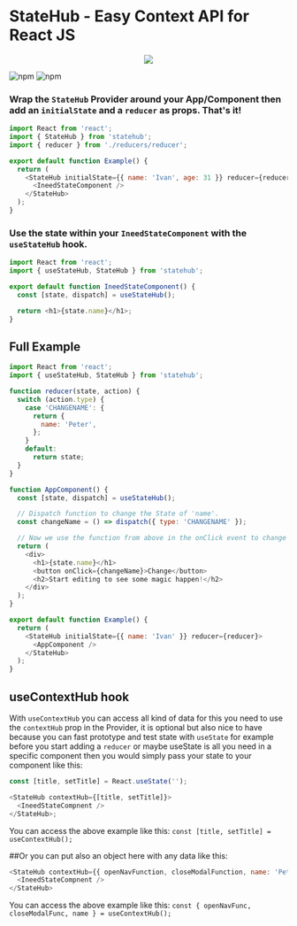 # StateHub - Easy Context API for React JS

<p align="center">
    <img src="https://i.gyazo.com/ae444147bc31116599b52ab0138b97d7.png">
</p>

![npm](https://img.shields.io/npm/v/statehub)
![npm](https://img.shields.io/npm/dw/statehub)

### Wrap the `StateHub` Provider around your App/Component then add an `initialState` and a `reducer` as props. That's it!

```javascript
import React from 'react';
import { StateHub } from 'statehub';
import { reducer } from './reducers/reducer';

export default function Example() {
  return (
    <StateHub initialState={{ name: 'Ivan', age: 31 }} reducer={reducer}>
      <IneedStateComponent />
    </StateHub>
  );
}
```

### Use the state within your `IneedStateComponent` with the `useStateHub` hook.

```javascript
import React from 'react';
import { useStateHub, StateHub } from 'statehub';

export default function IneedStateComponent() {
  const [state, dispatch] = useStateHub();

  return <h1>{state.name}</h1>;
}
```

## Full Example

```javascript
import React from 'react';
import { useStateHub, StateHub } from 'statehub';

function reducer(state, action) {
  switch (action.type) {
    case 'CHANGENAME': {
      return {
        name: 'Peter',
      };
    }
    default:
      return state;
  }
}

function AppComponent() {
  const [state, dispatch] = useStateHub();

  // Dispatch function to change the State of 'name'.
  const changeName = () => dispatch({ type: 'CHANGENAME' });

  // Now we use the function from above in the onClick event to change the State.
  return (
    <div>
      <h1>{state.name}</h1>
      <button onClick={changeName}>Change</button>
      <h2>Start editing to see some magic happen!</h2>
    </div>
  );
}

export default function Example() {
  return (
    <StateHub initialState={{ name: 'Ivan' }} reducer={reducer}>
      <AppComponent />
    </StateHub>
  );
}
```

## useContextHub hook

With `useContextHub` you can access all kind of data for this you need to use the `contextHub` prop in the Provider, it is optional but also nice to have because you can fast prototype and test state with `useState` for example before you start adding a `reducer` or maybe useState is all you need in a specific component then you would simply pass your state to your component like this:

```javascript
const [title, setTitle] = React.useState('');

<StateHub contextHub={[title, setTitle]}>
  <IneedStateCompnent />
</StateHub>;
```

You can access the above example like this:
`const [title, setTitle] = useContextHub();`

##Or you can put also an object here with any data like this:

```javascript
<StateHub contextHub={{ openNavFunction, closeModalFunction, name: 'Peter' }}>
  <IneedStateCompnent />
</StateHub>
```

You can access the above example like this:
`const { openNavFunc, closeModalFunc, name } = useContextHub();`

[build-badge]: https://img.shields.io/travis/user/repo/master.png?style=flat-square
[build]: https://travis-ci.org/user/repo
[npm-badge]: https://img.shields.io/npm/v/npm-package.png?style=flat-square
[npm]: https://www.npmjs.org/package/npm-package
[coveralls-badge]: https://img.shields.io/coveralls/user/repo/master.png?style=flat-square
[coveralls]: https://coveralls.io/github/user/repo
